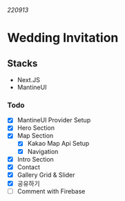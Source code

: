 _220913_

# Wedding Invitation

## Stacks

- Next.JS
- MantineUI

### Todo

- [x] MantineUI Provider Setup
- [x] Hero Section
- [x] Map Section
  - [x] Kakao Map Api Setup
  - [x] Navigation
- [x] Intro Section
- [x] Contact
- [x] Gallery Grid & Slider
- [x] 공유하기
- [ ] Comment with Firebase
